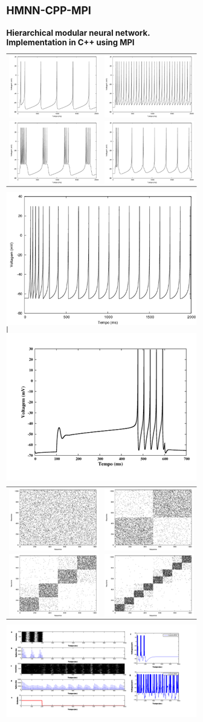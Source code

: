 # HMNN-CPP-MPI

## Hierarchical modular neural network. Implementation in C++ using MPI

|||
------------ | -------------
![](/Images/RS.png) | ![](/Images/FS.png)
![](/Images/CHS.png) | ![](/Images/IBS.png)

![](/Images/LTS.png) | ![](/Images/lscell.png)

|||
------------ | -------------
![](/Images/con_rand.png) | ![](/Images/con_m1_p075.png)
![](/Images/con_m2_p075.png) | ![](/Images/con_m3_p075.png)

![](/Images/psth_raster_voltage_pt.png)
